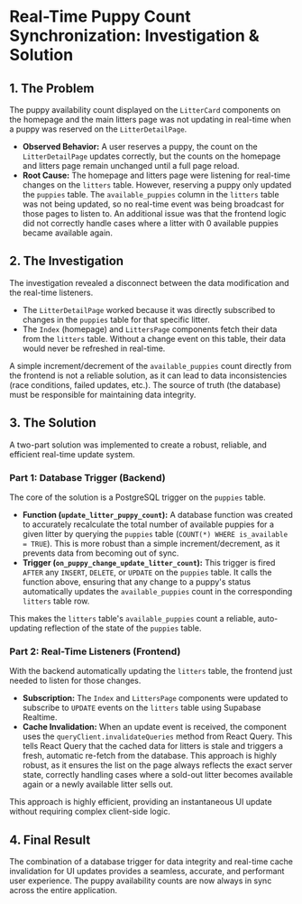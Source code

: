 
# Real-Time Puppy Count Synchronization: Investigation & Solution

## 1. The Problem

The puppy availability count displayed on the `LitterCard` components on the homepage and the main litters page was not updating in real-time when a puppy was reserved on the `LitterDetailPage`.

- **Observed Behavior:** A user reserves a puppy, the count on the `LitterDetailPage` updates correctly, but the counts on the homepage and litters page remain unchanged until a full page reload.
- **Root Cause:** The homepage and litters page were listening for real-time changes on the `litters` table. However, reserving a puppy only updated the `puppies` table. The `available_puppies` column in the `litters` table was not being updated, so no real-time event was being broadcast for those pages to listen to. An additional issue was that the frontend logic did not correctly handle cases where a litter with 0 available puppies became available again.

## 2. The Investigation

The investigation revealed a disconnect between the data modification and the real-time listeners.

- The `LitterDetailPage` worked because it was directly subscribed to changes in the `puppies` table for that specific litter.
- The `Index` (homepage) and `LittersPage` components fetch their data from the `litters` table. Without a change event on this table, their data would never be refreshed in real-time.

A simple increment/decrement of the `available_puppies` count directly from the frontend is not a reliable solution, as it can lead to data inconsistencies (race conditions, failed updates, etc.). The source of truth (the database) must be responsible for maintaining data integrity.

## 3. The Solution

A two-part solution was implemented to create a robust, reliable, and efficient real-time update system.

### Part 1: Database Trigger (Backend)

The core of the solution is a PostgreSQL trigger on the `puppies` table.

- **Function (`update_litter_puppy_count`):** A database function was created to accurately recalculate the total number of available puppies for a given litter by querying the `puppies` table (`COUNT(*) WHERE is_available = TRUE`). This is more robust than a simple increment/decrement, as it prevents data from becoming out of sync.
- **Trigger (`on_puppy_change_update_litter_count`):** This trigger is fired `AFTER` any `INSERT`, `DELETE`, or `UPDATE` on the `puppies` table. It calls the function above, ensuring that any change to a puppy's status automatically updates the `available_puppies` count in the corresponding `litters` table row.

This makes the `litters` table's `available_puppies` count a reliable, auto-updating reflection of the state of the `puppies` table.

### Part 2: Real-Time Listeners (Frontend)

With the backend automatically updating the `litters` table, the frontend just needed to listen for those changes.

- **Subscription:** The `Index` and `LittersPage` components were updated to subscribe to `UPDATE` events on the `litters` table using Supabase Realtime.
- **Cache Invalidation:** When an update event is received, the component uses the `queryClient.invalidateQueries` method from React Query. This tells React Query that the cached data for litters is stale and triggers a fresh, automatic re-fetch from the database. This approach is highly robust, as it ensures the list on the page always reflects the exact server state, correctly handling cases where a sold-out litter becomes available again or a newly available litter sells out.

This approach is highly efficient, providing an instantaneous UI update without requiring complex client-side logic.

## 4. Final Result

The combination of a database trigger for data integrity and real-time cache invalidation for UI updates provides a seamless, accurate, and performant user experience. The puppy availability counts are now always in sync across the entire application.
